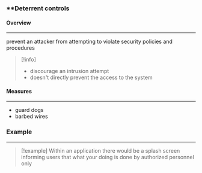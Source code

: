 ### **Deterrent controls

#### Overview
---
prevent an attacker from attempting to violate security policies and procedures 
>[!info]
>- discourage an intrusion attempt 
>- doesn't directly prevent the access to the system 
#### Measures 
---
- guard dogs 
- barbed wires 


### Example 
---
>[!example]
>Within an application there would be a splash screen informing users that what your doing is done by authorized personnel only


